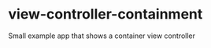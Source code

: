 view-controller-containment
===========================

Small example app that shows a container view controller
